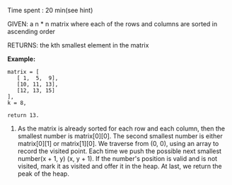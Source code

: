Time spent : 20 min(see hint)

GIVEN: a n * n matrix where each of the rows and columns are sorted in ascending order

RETURNS: the kth smallest element in the matrix

**Example:**

```
matrix = [
   [ 1,  5,  9],
   [10, 11, 13],
   [12, 13, 15]
],
k = 8,

return 13.
```



1. As the matrix is already sorted for each row and each column, then the smallest number is matrix\[0][0]. The second smallest number is either matrix\[0][1] or matrix\[1][0]. We traverse from (0, 0), using an array to record the visited point. Each time we push the possible next smallest number(x + 1, y) (x, y + 1). If the number's position is valid and is not visited, mark it as visited and offer it in the heap. At last, we return the peak of the heap.